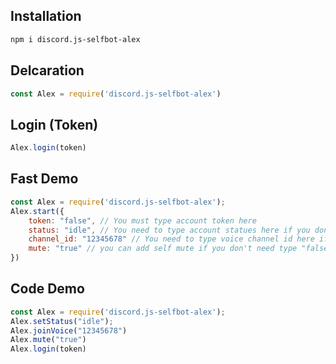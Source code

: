 ## Installation
```txt
npm i discord.js-selfbot-alex
```

## Delcaration
```js
const Alex = require('discord.js-selfbot-alex')
```

## Login (Token)
```js
Alex.login(token)
```
## Fast Demo
```js
const Alex = require('discord.js-selfbot-alex');
Alex.start({
    token: "false", // You must type account token here
    status: "idle", // You need to type account statues here if you don't need type "false"
    channel_id: "12345678" // You need to type voice channel id here if you don't need type "false"
    mute: "true" // you can add self mute if you don't need type "false"
})
```

## Code Demo
```js
const Alex = require('discord.js-selfbot-alex');
Alex.setStatus("idle");
Alex.joinVoice("12345678")
Alex.mute("true")
Alex.login(token)
```
